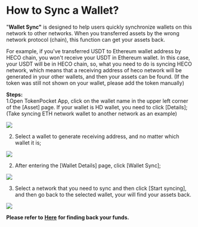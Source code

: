 # How to Sync a Wallet?

"**Wallet Sync"** is designed to help users quickly synchronize wallets on this network to other networks. When you transferred assets by the wrong network protocol \(chain\), this function can get your assets back. 

For example, if you've transferred USDT to Ethereum wallet address by HECO chain, you won't receive your USDT in Ethereum wallet. In this case, your USDT will be in HECO chain, so, what you need to do is syncing HECO network, which means that a receiving address of heco network will be generated in your other wallets, and then your assets can be found. \(If the token was still not shown on your wallet, please add the token manually\)

**Steps:**  
1.Open TokenPocket App, click on the wallet name in the upper left corner of the \[Asset\] page. If your wallet is HD wallet, you need to click \[Details\]; \(Take syncing ETH network wallet to another network as an example\)

![](../.gitbook/assets/tong-bu-01.jpg)

2. Select a wallet to generate receiving address, and no matter which wallet it is;

![](../.gitbook/assets/tong-bu-1.png)

2. After entering the \[Wallet Details\] page, click \[Wallet Sync\];

![](../.gitbook/assets/tong-bu-2.jpg)

3. Select a network that you need to sync and then click \[Start syncing\], and then go back to the selected wallet, your will find your assets back. 

![](../.gitbook/assets/guan-li-5%20%281%29.png)



**Please refer to** [**Here**](https://tp-lab.tokenpocket.pro/AssetsFind/index.html?locale=en#/) **for finding back your funds.**

